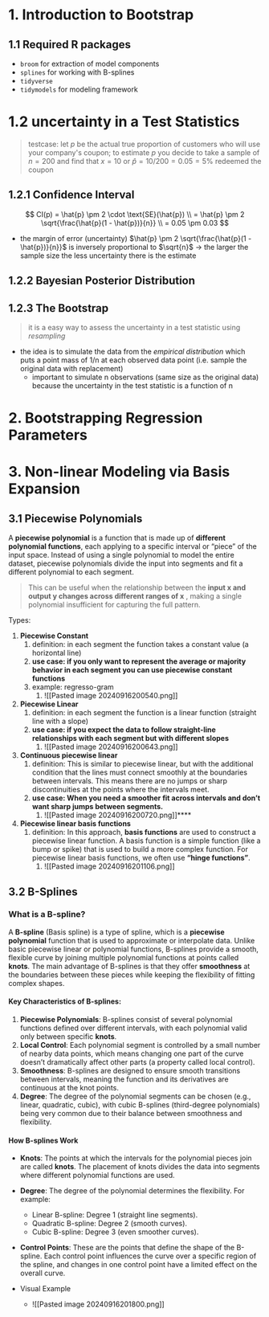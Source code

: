 # 1. Introduction to Bootstrap
## 1.1 Required R packages 
- `broom` for extraction of model components
- `splines` for working with B-splines
- `tidyverse` 
- `tidymodels` for modeling framework
# 1.2 uncertainty in a Test Statistics
> testcase: let $p$ be the actual true proportion of customers who will use your company's coupon;
> to estimate $p$ you decide to take a sample of $n = 200$ and find that $x = 10$ or $\hat{p} =10/200=0.05=5\%$ redeemed the coupon
> 
## 1.2.1 Confidence Interval
$$
CI(p) = \hat{p} \pm 2 \cdot \text{SE}(\hat{p}) \\
= \hat{p} \pm 2 \sqrt{\frac{\hat{p}(1 - \hat{p})}{n}} \\
= 0.05 \pm 0.03
$$
- the margin of error (uncertainty) $\hat{p} \pm 2 \sqrt{\frac{\hat{p}(1 - \hat{p})}{n}}$ is inversely proportional to $\sqrt{n}$ -> the larger the sample size the less uncertainty there is the estimate
## 1.2.2 Bayesian Posterior Distribution
## 1.2.3 The Bootstrap
> it is a easy way to assess the uncertainty in a test statistic using *resampling*

- the idea is to simulate the data from the *empirical distribution* which puts a point mass of 1/n at each observed data point (i.e. sample the original data with replacement)
	- important to simulate n observations (same size as the original data) because the uncertainty in the test statistic is a function of n
# 2. Bootstrapping Regression Parameters
# 3. Non-linear Modeling via Basis Expansion
## 3.1 Piecewise Polynomials
A **piecewise polynomial** is a function that is made up of **different polynomial functions**, each applying to a specific interval or “piece” of the input space. Instead of using a single polynomial to model the entire dataset, piecewise polynomials divide the input into segments and fit a different polynomial to each segment.
> This can be useful when the relationship between the **input  x  and output  y  changes across different ranges of  x** , making a single polynomial insufficient for capturing the full pattern.

Types:
1. **Piecewise Constant**
	1. definition: in each segment the function takes a constant value (a horizontal line)
	2. **use case: if you only want to represent the average or majority behavior in each segment you can use piecewise constant functions**
	3. example: regresso-gram
		1. ![[Pasted image 20240916200540.png]]
2. **Piecewise Linear**
	1. definition: in each segment the function is a linear function (straight line with a slope)
	2. **use case: if you expect the data to follow straight-line relationships with each segment but with different slopes**
		1. ![[Pasted image 20240916200643.png]]
3. **Continuous piecewise linear**
	1. definition: This is similar to piecewise linear, but with the additional condition that the lines must connect smoothly at the boundaries between intervals. This means there are no jumps or sharp discontinuities at the points where the intervals meet.
	2. **use case: When you need a smoother fit across intervals and don’t want sharp jumps between segments.**
		1. ![[Pasted image 20240916200720.png]]****
4. **Piecewise linear basis functions**
	1. definition: In this approach, **basis functions** are used to construct a piecewise linear function. A basis function is a simple function (like a bump or spike) that is used to build a more complex function. For piecewise linear basis functions, we often use **“hinge functions”**.
		1. ![[Pasted image 20240916201106.png]]
## 3.2 B-Splines
### What is a B-spline?

A **B-spline** (Basis spline) is a type of spline, which is a **piecewise polynomial** function that is used to approximate or interpolate data. Unlike basic piecewise linear or polynomial functions, B-splines provide a smooth, flexible curve by joining multiple polynomial functions at points called **knots**. The main advantage of B-splines is that they offer **smoothness** at the boundaries between these pieces while keeping the flexibility of fitting complex shapes.
#### Key Characteristics of B-splines:
1. **Piecewise Polynomials**: B-splines consist of several polynomial functions defined over different intervals, with each polynomial valid only between specific **knots**.
2. **Local Control**: Each polynomial segment is controlled by a small number of nearby data points, which means changing one part of the curve doesn’t dramatically affect other parts (a property called local control).
3. **Smoothness**: B-splines are designed to ensure smooth transitions between intervals, meaning the function and its derivatives are continuous at the knot points.
4. **Degree**: The degree of the polynomial segments can be chosen (e.g., linear, quadratic, cubic), with cubic B-splines (third-degree polynomials) being very common due to their balance between smoothness and flexibility.
#### How B-splines Work
- **Knots**: The points at which the intervals for the polynomial pieces join are called **knots**. The placement of knots divides the data into segments where different polynomial functions are used.
- **Degree**: The degree of the polynomial determines the flexibility. For example:
  - Linear B-spline: Degree 1 (straight line segments).
  - Quadratic B-spline: Degree 2 (smooth curves).
  - Cubic B-spline: Degree 3 (even smoother curves).
  
- **Control Points**: These are the points that define the shape of the B-spline. Each control point influences the curve over a specific region of the spline, and changes in one control point have a limited effect on the overall curve.
- Visual Example
	- ![[Pasted image 20240916201800.png]]
